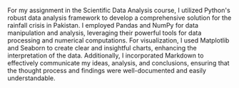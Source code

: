For my assignment in the Scientific Data Analysis course, I utilized Python's robust data analysis framework to develop a comprehensive solution for the rainfall crisis in Pakistan. I employed Pandas and NumPy for data manipulation and analysis, leveraging their powerful tools for data processing and numerical computations. For visualization, I used Matplotlib and Seaborn to create clear and insightful charts, enhancing the interpretation of the data. Additionally, I incorporated Markdown to effectively communicate my ideas, analysis, and conclusions, ensuring that the thought process and findings were well-documented and easily understandable. 
